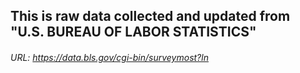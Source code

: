 ## This is raw data collected and updated from "U.S. BUREAU OF LABOR STATISTICS"
###### URL: https://data.bls.gov/cgi-bin/surveymost?ln
